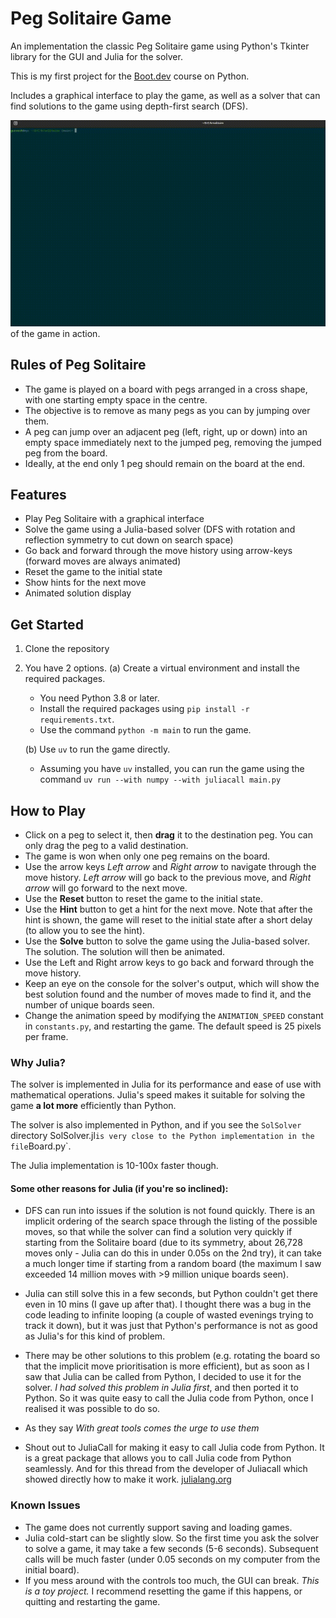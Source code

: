 # Peg Solitaire Game

An implementation the classic Peg Solitaire game using Python's Tkinter library for the GUI and Julia for the solver.

This is my first project for the [Boot.dev](https://boot.dev) course on Python.

Includes a graphical interface to play the game, as well as a solver that can find solutions to the game using depth-first search (DFS).

![demo video](demo.gif) of the game in action.

## Rules of Peg Solitaire
- The game is played on a board with pegs arranged in a cross shape, with one starting empty space in the centre.
- The objective is to remove as many pegs as you can by jumping over them.
- A peg can jump over an adjacent peg (left, right, up or down) into an empty space immediately next to the jumped peg, removing the jumped peg from the board.
- Ideally, at the end only 1 peg should remain on the board at the end.

## Features
- Play Peg Solitaire with a graphical interface
- Solve the game using a Julia-based solver (DFS with rotation and reflection symmetry to cut down on search space)
- Go back and forward through the move history using arrow-keys (forward moves are always animated)
- Reset the game to the initial state
- Show hints for the next move
- Animated solution display

## Get Started
1. Clone the repository
2. You have 2 options. 
    (a) Create a virtual environment and install the required packages.
    - You need Python 3.8 or later.
    - Install the required packages using `pip install -r requirements.txt`.
    - Use the command `python -m main` to run the game.

    (b) Use `uv` to run the game directly. 
    - Assuming you have `uv` installed, you can run the game using the command `uv run --with numpy --with juliacall main.py`

## How to Play
- Click on a peg to select it, then **drag** it to the destination peg. You can only drag the peg to a valid destination.
- The game is won when only one peg remains on the board.
- Use the arrow keys *Left arrow* and *Right arrow* to navigate through the move history. *Left arrow* will go back to the previous move, and *Right arrow* will go forward to the next move.
- Use the **Reset** button to reset the game to the initial state.
- Use the **Hint** button to get a hint for the next move. Note that after the hint is shown, the game will reset to the initial state after a short delay (to allow you to see the hint).
- Use the **Solve** button to solve the game using the Julia-based solver. The solution. The solution will then be animated.
- Use the Left and Right arrow keys to go back and forward through the move history.
- Keep an eye on the console for the solver's output, which will show the best solution found and the number of moves made to find it, and the number of unique boards seen.
- Change the animation speed by modifying the `ANIMATION_SPEED` constant in `constants.py`, and restarting the game. The default speed is 25 pixels per frame.

### Why Julia?
The solver is implemented in Julia for its performance and ease of use with mathematical operations. Julia's speed makes it suitable for solving the game **a lot more** efficiently than Python.

The solver is also implemented in Python, and if you see the `SolSolver` directory SolSolver.jl` is very close to the Python implementation in the file `Board.py`.

The Julia implementation is 10-100x faster though.

#### Some other reasons for Julia (if you're so inclined):
- DFS can run into issues if the solution is not found quickly. There is an implicit ordering of the search space through the listing of the possible moves, so that while the solver can find a solution very quickly if starting from the Solitaire board (due to its symmetry, about 26,728 moves only - Julia can do this in under 0.05s on the 2nd try), it can take a much longer time if starting from a random board (the maximum I saw exceeded 14 million moves with >9 million unique boards seen).

- Julia can still solve this in a few seconds, but Python couldn't get there even in 10 mins (I gave up after that). I thought there was a bug in the code leading to infinite looping (a couple of wasted evenings trying to track it down), but it was just that Python's performance is not as good as Julia's for this kind of problem.

- There may be other solutions to this problem (e.g. rotating the board so that the implicit move prioritisation is more efficient), but as soon as I saw that Julia can be called from Python, I decided to use it for the solver. *I had solved this problem in Julia first*, and then ported it to Python. So it was quite easy to call the Julia code from Python, once I realised it was possible to do so.

- As they say *With great tools comes the urge to use them*

- Shout out to JuliaCall for making it easy to call Julia code from Python. It is a great package that allows you to call Julia code from Python seamlessly. And for this thread from the developer of Juliacall which showed directly how to make it work. [julialang.org](https://discourse.julialang.org/t/calling-julia-from-python-with-juliacall/100626/2)

### Known Issues
- The game does not currently support saving and loading games.
- Julia cold-start can be slightly slow. So the first time you ask the solver to solve a game, it may take a few seconds (5-6 seconds). Subsequent calls will be much faster (under 0.05 seconds on my computer from the initial board).
- If you mess around with the controls too much, the GUI can break. *This is a toy project.* I recommend resetting the game if this happens, or quitting and restarting the game.